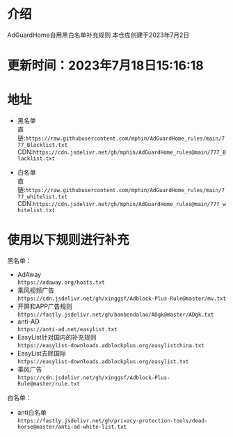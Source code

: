 # 介绍
AdGuardHome自用黑白名单补充规则
本仓库创建于2023年7月2日
# 更新时间：2023年7月18日15:16:18
# 地址
* 黑名单  
直链:`https://raw.githubusercontent.com/mphin/AdGuardHome_rules/main/777_Blacklist.txt`  
CDN:`https://cdn.jsdelivr.net/gh/mphin/AdGuardHome_rules@main/777_Blacklist.txt`  

* 白名单  
直链:`https://raw.githubusercontent.com/mphin/AdGuardHome_rules/main/777_whitelist.txt`  
CDN:`https://cdn.jsdelivr.net/gh/mphin/AdGuardHome_rules@main/777_whitelist.txt`  

# 使用以下规则进行补充  
黑名单：   
* AdAway  
`https://adaway.org/hosts.txt`  
* 乘风视频广告  
`https://cdn.jsdelivr.net/gh/xinggsf/Adblock-Plus-Rule@master/mv.txt`  
* 开屏和APP广告规则  
`https://fastly.jsdelivr.net/gh/banbendalao/ADgk@master/ADgk.txt`  
* anti-AD  
`https://anti-ad.net/easylist.txt`  
* EasyList针对国内的补充规则  
`https://easylist-downloads.adblockplus.org/easylistchina.txt`  
* EasyList去除国际  
`https://easylist-downloads.adblockplus.org/easylist.txt`  
* 乘风广告  
`https://cdn.jsdelivr.net/gh/xinggsf/Adblock-Plus-Rule@master/rule.txt`  

白名单：  
* anti白名单  
`https://fastly.jsdelivr.net/gh/privacy-protection-tools/dead-horse@master/anti-ad-white-list.txt`  
